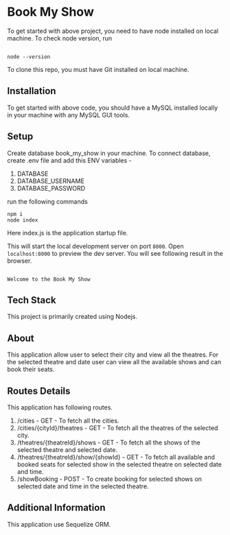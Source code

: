 # Book My Show

To get started with above project, you need to have node installed on local machine. To check node version, run

```

node --version

```


To clone this repo, you must have Git installed on local machine.


## Installation

To get started with above code, you should have a MySQL installed locally in your machine with any MySQL GUI tools.

## Setup 

Create database book_my_show in your machine. 
To connect database, create .env file and add this ENV variables - 
1. DATABASE
2. DATABASE_USERNAME
3. DATABASE_PASSWORD 

run the following commands

```
npm i
node index
```

Here index.js is the application startup file.

This will start the local development server on port `8000`. Open `localhost:8000` to preview the dev server.
You will see following result in the browser.

```

Welcome to the Book My Show

```


## Tech Stack

This project is primarily created using Nodejs.


## About 

This application allow user to select their city and view all the theatres. For the selected theatre and date user can view all the available shows and can book their seats.


## Routes Details 

This application has following routes. 

1. /cities - GET - To fetch all the cities.
2. /cities/{cityId}/theatres - GET - To fetch all the theatres of the selected city.
3. /theatres/{theatreId}/shows - GET - To fetch all the shows of the selected theatre and selected date.
4. /theatres/{theatreId}/show/{showId} - GET - To fetch all available and booked seats for selected show in the selected theatre on selected date and time.
5. /showBooking - POST - To create booking for selected shows on selected date and time in the selected theatre.

## Additional Information 

This application use Sequelize ORM.
